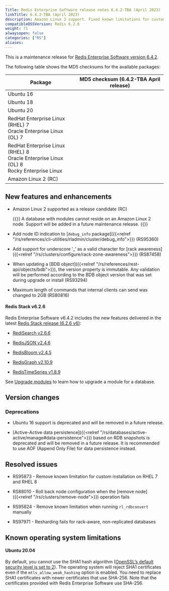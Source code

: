 ```yaml
---
Title: Redis Enterprise Software release notes 6.4.2-TBA (April 2023)
linkTitle: 6.4.2-TBA (April 2023)
description: Amazon Linux 2 support. Fixed known limitations for custom installation on RHEL 7 and RHEL 8, running rl_rdbconvert manually, and resharding rack-aware, non-replicated databases.
compatibleOSSVersion: Redis 6.2.6
weight: 71
alwaysopen: false
categories: ["RS"]
aliases: 
---
```


This is a maintenance release for ​[​Redis Enterprise Software version 6.4.2](https://redis.com/redis-enterprise-software/download-center/software/).

The following table shows the MD5 checksums for the available packages:

| Package | MD5 checksum (6.4.2-TBA April release) |
|---------|---------------------------------------|
| Ubuntu 16 |  |
| Ubuntu 18 |  |
| Ubuntu 20 |  |
| RedHat Enterprise Linux (RHEL) 7<br/>Oracle Enterprise Linux (OL) 7 |  |
| RedHat Enterprise Linux (RHEL) 8<br/>Oracle Enterprise Linux (OL) 8 <br/>Rocky Enterprise Linux |  |
| Amazon Linux 2 (RC) |  |

## New features and enhancements

- Amazon Linux 2 supported as a release candidate (RC)

    {{<note>}}
A database with modules cannot reside on an Amazon Linux 2 node. Support will be added in a future maintenance release.
    {{</note>}}

- Add node ID indication to [`debug_info` package]({{<relref "/rs/references/cli-utilities/rladmin/cluster/debug_info">}}) (RS95360)

- Add support for underscore ‘_’ as a valid character for [rack awareness]({{<relref "/rs/clusters/configure/rack-zone-awareness">}}) (RS87458)

- When updating a [BDB object]({{<relref "/rs/references/rest-api/objects/bdb">}}), the version property is immutable. Any validation will be performed according to the BDB object version that was set during upgrade or install (RS93294)

- Maximum length of commands that internal clients can send was changed to 2GB (RS80816)

#### Redis Stack v6.2.6

Redis Enterprise Software v6.4.2 includes the new features delivered in the latest [Redis Stack release (6.2.6 v6)](https://redis.com/blog/introducing-redis-stack-6-2-6-and-7-0-6/):

- [RediSearch v2.6.6](https://docs.redis.com/latest/modules/redisearch)

- [RedisJSON v2.4.6](https://docs.redis.com/latest/modules/redisjson)

- [RedisBloom v2.4.5](https://docs.redis.com/latest/modules/redisbloom)

- [RedisGraph v2.10.9](https://docs.redis.com/latest/modules/redisgraph)

- [RedisTimeSeries v1.8.9](https://docs.redis.com/latest/modules/redistimeseries)

See [Upgrade modules](https://docs.redis.com/latest/modules/install/upgrade-module/) to learn how to upgrade a module for a database.

## Version changes

### Deprecations

- Ubuntu 16 support is deprecated and will be removed in a future release.

- [Active-Active data persistence]({{<relref "/rs/databases/active-active/manage#data-persistence">}}) based on RDB snapshots is deprecated and will be removed in a future release. It is recommended to use AOF (Append Only File) for data persistence instead.

## Resolved issues

- RS95873 - Remove known limitation for custom installation on RHEL 7 and RHEL 8

- RS88010 - Roll back node configuration when the [remove node]({{<relref "/rs/clusters/remove-node">}}) operation fails

- RS95824 - Remove known limitation when running `rl_rdbconvert` manually

- RS97971 - Resharding fails for rack-aware, non-replicated databases

## Known operating system limitations

#### Ubuntu 20.04

By default, you cannot use the SHA1 hash algorithm ([OpenSSL’s default security level is set to 2](https://manpages.ubuntu.com/manpages/focal/man3/SSL_CTX_set_security_level.3ssl.html#notes)). The operating system will reject SHA1 certificates even if the `mtls_allow_weak_hashing` option is enabled. You need to replace SHA1 certificates with newer certificates that use SHA-256. Note that the certificates provided with Redis Enterprise Software use SHA-256.  
